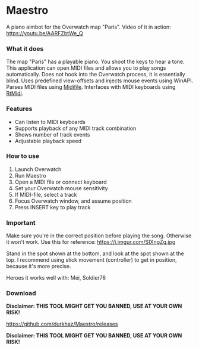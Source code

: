 # Maestro
A piano aimbot for the Overwatch map "Paris".
Video of it in action: 
https://youtu.be/AARFZbtWe_Q

### What it does
The map "Paris" has a playable piano. You shoot the keys to hear a tone.
This application can open MIDI files and allows you to play songs automatically. 
Does not hook into the Overwatch process, it is essentially blind.
Uses predefined view-offsets and injects mouse events using WinAPI.
Parses MIDI files using [Midifile](https://github.com/craigsapp/midifile).
Interfaces with MIDI keyboards using [RtMidi](http://www.music.mcgill.ca/~gary/rtmidi/index.html#intro).


### Features
- Can listen to MIDI keyboards
- Supports playback of any MIDI track combination
- Shows number of track events
- Adjustable playback speed

### How to use
1. Launch Overwatch
2. Run Maestro
3. Open a MIDI file or connect keyboard
4. Set your Overwatch mouse sensitivity 
5. If MIDI-file, select a track
6. Focus Overwatch window, and assume position
7. Press INSERT key to play track

### Important
Make sure you're in the correct position before playing the song. Otherwise it won't work.
Use this for reference: https://i.imgur.com/SIXngZg.jpg

Stand in the spot shown at the bottom, and look at the spot shown at the top.
I recommend using stick movement (controller) to get in position, because it's more precise.

Heroes it works well with: Mei, Soldier76

### Download
**Disclaimer: THIS TOOL MIGHT GET YOU BANNED, USE AT YOUR OWN RISK!**

https://github.com/durkhaz/Maestro/releases

**Disclaimer: THIS TOOL MIGHT GET YOU BANNED, USE AT YOUR OWN RISK!**